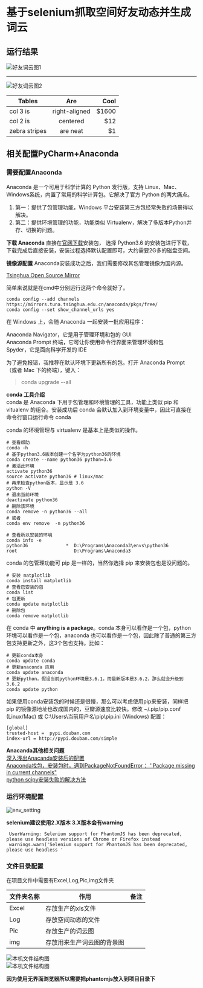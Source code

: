 # 基于selenium抓取空间好友动态并生成词云  

## 运行结果  

![好友词云图1](https://github.com/binbinErices/python_crawler/blob/master/img/qq_spider3.png?raw=true)  

---
 
![好友词云图2](https://github.com/binbinErices/python_crawler/blob/master/img/qq_spider4.png?raw=true)  

| Tables  | Are | Cool  |	
| - |:-:| -:|	
| col 3 is      | right-aligned | $1600 |	
| col 2 is      | centered      |   $12 |	
| zebra stripes | are neat      |    $1 |


## 相关配置PyCharm+Anaconda  

### 需要配置Anaconda   

Anaconda 是一个可用于科学计算的 Python 发行版，支持 Linux、Mac、Windows系统，内置了常用的科学计算包。它解决了官方 Python 的两大痛点。  

1. 第一：提供了包管理功能，Windows 平台安装第三方包经常失败的场景得以解决。 
2. 第二：提供环境管理的功能，功能类似 Virtualenv，解决了多版本Python并存、切换的问题。  

**下载 Anaconda** 
直接在[官网下载](https://www.anaconda.com/download/)安装包， 选择 Python3.6 的安装包进行下载，下载完成后直接安装，安装过程选择默认配置即可，大约需要2G多的磁盘空间。  

**镜像源配置** 
Anaconda安装成功之后，我们需要修改其包管理镜像为国内源。  

[Tsinghua Open Source Mirror](https://mirrors.tuna.tsinghua.edu.cn/help/anaconda/)  

简单来说就是在cmd中分别运行这两个命令就好了。  
```
conda config --add channels https://mirrors.tuna.tsinghua.edu.cn/anaconda/pkgs/free/  
conda config --set show_channel_urls yes  
```

在 Windows 上，会随 Anaconda 一起安装一批应用程序：  

Anaconda Navigator，它是用于管理环境和包的 GUI  
Anaconda Prompt 终端，它可让你使用命令行界面来管理环境和包  
Spyder，它是面向科学开发的 IDE  

为了避免报错，我推荐在默认环境下更新所有的包。打开 Anaconda Prompt （或者 Mac 下的终端），键入：  
> conda upgrade --all  


**conda 工具介绍**  
conda 是 Anaconda 下用于包管理和环境管理的工具，功能上类似 pip 和 vitualenv 的组合。安装成功后 conda 会默认加入到环境变量中，因此可直接在命令行窗口运行命令 conda  

conda 的环境管理与 virtualenv 是基本上是类似的操作。  

```
# 查看帮助
conda -h 
# 基于python3.6版本创建一个名字为python36的环境
conda create --name python36 python=3.6 
# 激活此环境
activate python36  
source activate python36 # linux/mac
# 再来检查python版本，显示是 3.6
python -V  
# 退出当前环境
deactivate python36 
# 删除该环境
conda remove -n python36 --all
# 或者 
conda env remove  -n python36

# 查看所以安装的环境
conda info -e
python36              *  D:\Programs\Anaconda3\envs\python36
root                     D:\Programs\Anaconda3
```

conda 的包管理功能可 pip 是一样的，当然你选择 pip 来安装包也是没问题的。

```
# 安装 matplotlib 
conda install matplotlib
# 查看已安装的包
conda list 
# 包更新
conda update matplotlib
# 删除包
conda remove matplotlib

```

在 conda 中 **anything is a package**。conda 本身可以看作是一个包，python 环境可以看作是一个包，anaconda 也可以看作是一个包，因此除了普通的第三方包支持更新之外，这3个包也支持。比如：  

```
# 更新conda本身
conda update conda
# 更新anaconda 应用
conda update anaconda
# 更新python，假设当前python环境是3.6.1，而最新版本是3.6.2，那么就会升级到3.6.2
conda update python

```

如果使用conda安装包的时候还是很慢，那么可以考虑使用pip来安装，同样把 pip 的镜像源地址也改成国内的，豆瓣源速度比较快。修改 ~/.pip/pip.conf (Linux/Mac) 或 C:\Users\当前用户名\pip\pip.ini (Windows) 配置：  

```
[global]
trusted-host =  pypi.douban.com
index-url = http://pypi.douban.com/simple
```
**Anacanda其他相关问题**   
[深入浅出Anacanda安装后的配置](https://blog.csdn.net/erice_s/article/details/80156334)    
[Anaconda找包，安装包时，遇到PackageNotFoundError： ''Package missing in current channels"](https://blog.csdn.net/erice_s/article/details/80156191)  
[python scipy安装失败的解决方法](https://blog.csdn.net/erice_s/article/details/80151977)  

### 运行环境配置
![env_setting](https://github.com/binbinErices/python_crawler/blob/master/img/qq_spider2.png?raw=true)  

**selenium建议使用2.X版本  3.X版本会有warning**  

```
 UserWarning: Selenium support for PhantomJS has been deprecated, please use headless versions of Chrome or Firefox instead
 warnings.warn('Selenium support for PhantomJS has been deprecated, please use headless '
```

### 文件目录配置  

在项目文件中需要有Excel,Log,Pic,img文件夹  

|文件夹名称|作用|备注|  
|--------|-----|---|  
|Excel|存放生产的xls文件| |  
|Log|存放空间动态的文件| |  
|Pic|存放生产的词云图| |  
|img|存放用来生产词云图的背景图| |  

![本机文件结构图](https://github.com/binbinErices/python_crawler/blob/master/img/qq_spider1.png?raw=true)  
![本机文件结构图](https://github.com/binbinErices/python_crawler/blob/master/img/qq_spider5.png?raw=true)  

**因为使用无界面浏览器所以需要把phantomjs放入到项目目录下**  


